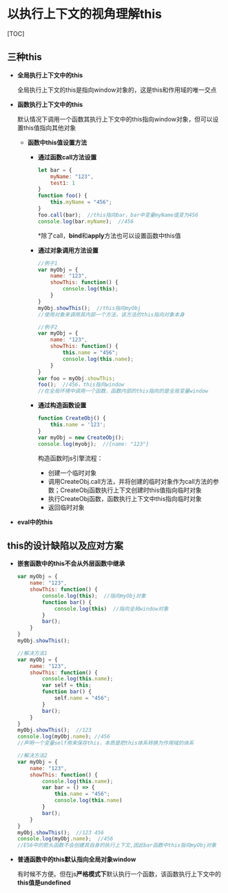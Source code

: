 # 以执行上下文的视角理解this

[TOC]

## 三种this

- **全局执行上下文中的this**

  全局执行上下文的this是指向window对象的，这是this和作用域的唯一交点

- **函数执行上下文中的this**
  
  默认情况下调用一个函数其执行上下文中的this指向window对象，但可以设置this值指向其他对象
  
  - **函数中this值设置方法**
    
    - **通过函数call方法设置**
    
      ```javascript
      let bar = {
          myName: "123",
          test1: 1
      }
      function foo() {
          this.myName = "456";
      }
      foo.call(bar);  //this指向bar，bar中变量myName值变为456
      console.log(bar.myName);  //456  
      ```
    
      *除了call，**bind**和**apply**方法也可以设置函数中this值
    
    - **通过对象调用方法设置**
    
      ```javascript
      //例子1
      var myObj = {
          name: "123",
          showThis: function() {
              console.log(this);
          }
      }
      myObj.showThis();  //this指向myObj
      //使用对象来调用其内部一个方法，该方法的this指向对象本身
      
      //例子2
      var myObj = {
          name: "123",
          showThis: function() {
              this.name = "456";
              console.log(this.name);
          }
      }
      var foo = myObj.showThis;
      foo();  //456，this指向window
      //在全局环境中调用一个函数，函数内部的this指向的是全局变量window
      ```
    
    - **通过构造函数设置**
    
      ```javascript
      function CreateObj() {
          this.name = '123';
      }
      var myObj = new CreateObj();
      console.log(myobj);  //{name: "123"}
      ```
    
      构造函数时js引擎流程：
    
      - 创建一个临时对象
      - 调用CreateObj.call方法，并将创建的临时对象作为call方法的参数；CreateObj函数执行上下文创建时this值指向临时对象
      - 执行CreateObj函数，函数执行上下文中this指向临时对象
      - 返回临时对象
  
- **eval中的this**



## this的设计缺陷以及应对方案

- **嵌套函数中的this不会从外层函数中继承**

  ```javascript
  var myObj = {
      name: "123",
      showThis: function() {
          console.log(this);  //指向myObj对象
          function bar() {
              console.log(this)  //指向全局window对象
          }
          bar();
      }
  }
  myObj.showThis();
  
  //解决方法1
  var myObj = {
      name: "123",
      showThis: function() {
          console.log(this.name);  
          var self = this;
          function bar() {
              self.name = "456";  
          }
          bar();
      }
  }
  myObj.showThis();  //123
  console.log(myObj.name); //456
  //声明一个变量self用来保存this，本质是把this体系转换为作用域的体系
  
  //解决方法2
  var myObj = {
      name: "123",
      showThis: function() {
          console.log(this.name); 
          var bar = () => {
              this.name = "456";  
              console.log(this.name)
          }
          bar();
      }
  }
  myObj.showThis();  //123 456
  console.log(myObj.name);  //456
  //ES6中的箭头函数不会创建其自身的执行上下文,因此bar函数中this指向myObj对象
  ```

- **普通函数中的this默认指向全局对象window**

  有时候不方便。但在js**严格模式下**默认执行一个函数，该函数执行上下文中的**this值是undefined**
  
  